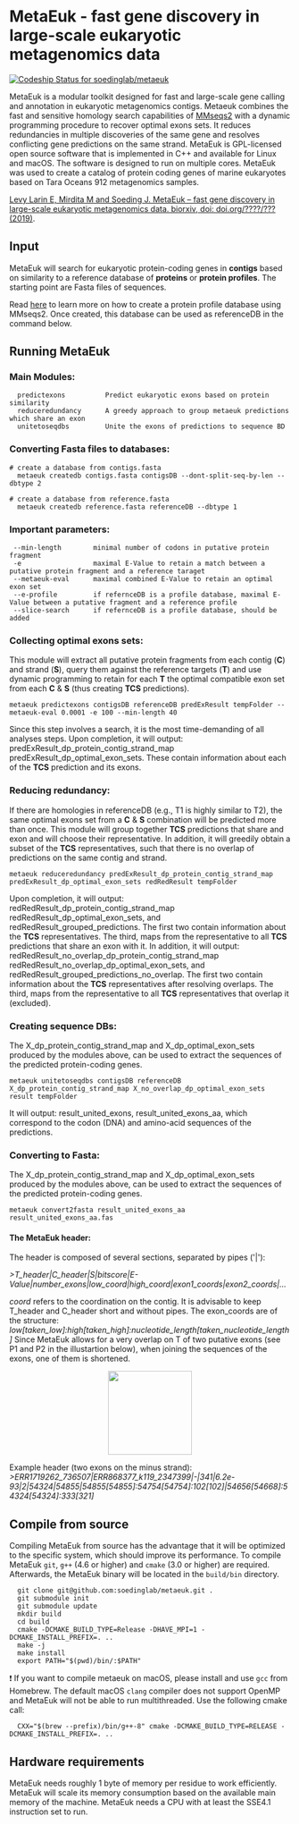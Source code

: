 # MetaEuk - fast gene discovery in large-scale eukaryotic metagenomics data

[ ![Codeship Status for soedinglab/metaeuk](https://app.codeship.com/projects/07a9f310-7bb9-0136-3e65-3e3f6cc64c07/status?branch=master)](https://app.codeship.com/projects/300789)

MetaEuk is a modular toolkit designed for fast and large-scale gene calling and annotation in eukaryotic metagenomics contigs. Metaeuk combines the fast and sensitive homology search capabilities of [MMseqs2](https://github.com/soedinglab/MMseqs2) with a dynamic programming procedure to recover optimal exons sets. It reduces redundancies in multiple discoveries of the same gene and resolves conflicting gene predictions on the same strand. MetaEuk is GPL-licensed open source software that is implemented in C++ and available for Linux and macOS. The software is designed to run on multiple cores. MetaEuk was used to create a catalog of protein coding genes of marine eukaryotes based on Tara Oceans 912 metagenomics samples.

[Levy Larin E, Mirdita M and Soeding J. MetaEuk – fast gene discovery in large-scale eukaryotic metagenomics data. biorxiv, doi: doi.org/????/??? (2019)](https://www.biorxiv.org/content/???/2019/??/??/?????).

## Input 
MetaEuk will search for eukaryotic protein-coding genes in **contigs** based on similarity to a reference database of **proteins** or **protein profiles**. The starting point are Fasta files of sequences.

Read [here](https://github.com/soedinglab/mmseqs2/wiki#how-to-create-a-target-profile-database-from-pfam) to learn more on how to create a protein profile database using MMseqs2. Once created, this database can be used as referenceDB in the command below.

## Running MetaEuk 
### Main Modules:

      predictexons      	Predict eukaryotic exons based on protein similarity
      reduceredundancy  	A greedy approach to group metaeuk predictions which share an exon
      unitetoseqdbs     	Unite the exons of predictions to sequence BD


### Converting Fasta files to databases:
    
    # create a database from contigs.fasta 
      metaeuk createdb contigs.fasta contigsDB --dont-split-seq-by-len --dbtype 2

    # create a database from reference.fasta  
      metaeuk createdb reference.fasta referenceDB --dbtype 1


### Important parameters: 

     --min-length        minimal number of codons in putative protein fragment
     -e                  maximal E-Value to retain a match between a putative protein fragment and a reference taraget 
     --metaeuk-eval      maximal combined E-Value to retain an optimal exon set
     --e-profile         if refernceDB is a profile database, maximal E-Value between a putative fragment and a reference profile
     --slice-search      if refernceDB is a profile database, should be added
     

### Collecting optimal exons sets:

This module will extract all putative protein fragments from each contig (**C**) and strand (**S**), query them against the reference targets (**T**) and use dynamic programming to retain for each **T** the optimal compatible exon set from each **C** & **S** (thus creating **TCS** predictions).
    
    metaeuk predictexons contigsDB referenceDB predExResult tempFolder --metaeuk-eval 0.0001 -e 100 --min-length 40
    
Since this step involves a search, it is the most time-demanding of all analyses steps. Upon completion, it will output: predExResult_dp_protein_contig_strand_map predExResult_dp_optimal_exon_sets. These contain information about each of the **TCS** prediction and its exons.


### Reducing redundancy:

If there are homologies in referenceDB (e.g., T1 is highly similar to T2), the same optimal exons set from a **C** & **S** combination will be predicted more than once. This module will group together **TCS** predictions that share and exon and will choose their representative. In addition, it will greedily obtain a subset of the **TCS** representatives, such that there is no overlap of predictions on the same contig and strand.
    
    metaeuk reduceredundancy predExResult_dp_protein_contig_strand_map predExResult_dp_optimal_exon_sets redRedResult tempFolder
    
Upon completion, it will output: redRedResult_dp_protein_contig_strand_map redRedResult_dp_optimal_exon_sets, and  redRedResult_grouped_predictions. The first two contain information about the **TCS** representatives. The third, maps from the representative to all **TCS** predictions that share an exon with it.
In addition, it will output: redRedResult_no_overlap_dp_protein_contig_strand_map redRedResult_no_overlap_dp_optimal_exon_sets, and  redRedResult_grouped_predictions_no_overlap. The first two contain information about the **TCS** representatives after resolving overlaps. The third, maps from the representative to all **TCS** representatives that overlap it (excluded).


### Creating sequence DBs:

The X_dp_protein_contig_strand_map and X_dp_optimal_exon_sets produced by the modules above, can be used to extract the sequences of the predicted protein-coding genes.
    
    metaeuk unitetoseqdbs contigsDB referenceDB X_dp_protein_contig_strand_map X_no_overlap_dp_optimal_exon_sets result tempFolder
    
It will output: result_united_exons, result_united_exons_aa, which correspond to the codon (DNA) and amino-acid sequences of the predictions.


### Converting to Fasta:

The X_dp_protein_contig_strand_map and X_dp_optimal_exon_sets produced by the modules above, can be used to extract the sequences of the predicted protein-coding genes.
    
    metaeuk convert2fasta result_united_exons_aa result_united_exons_aa.fas
    
#### The MetaEuk header:

The header is composed of several sections, separated by pipes ('|'):

*>T_header|C_header|S|bitscore|E-Value|number_exons|low_coord|high_coord|exon1_coords|exon2_coords|...*

*coord* refers to the coordination on the contig. It is advisable to keep T_header and C_header short and without pipes. The exon_coords are of the structure:
*low[taken_low]:high[taken_high]:nucleotide_length[taken_nucleotide_length]*
Since MetaEuk allows for a very overlap on T of two putative exons (see P1 and P2 in the illustartion below), when joining the sequences of the exons, one of them is shortened.

<p align="center"><img src="https://github.com/soedinglab/metaeuk/blob/master/imgs/small_overlap_allowed.png" height="150"/></p>

Example header (two exons on the minus strand):
*>ERR1719262_736507|ERR868377_k119_2347399|-|341|6.2e-93|2|54324|54855|54855[54855]:54754[54754]:102[102]|54656[54668]:54324[54324]:333[321]*



## Compile from source
Compiling MetaEuk from source has the advantage that it will be optimized to the specific system, which should improve its performance. To compile MetaEuk `git`, `g++` (4.6 or higher) and `cmake` (3.0 or higher) are required. Afterwards, the MetaEuk binary will be located in the `build/bin` directory.

      git clone git@github.com:soedinglab/metaeuk.git .
      git submodule init
      git submodule update
      mkdir build
      cd build
      cmake -DCMAKE_BUILD_TYPE=Release -DHAVE_MPI=1 -DCMAKE_INSTALL_PREFIX=. ..
      make -j
      make install
      export PATH="$(pwd)/bin/:$PATH"
        
:exclamation: If you want to compile metaeuk on macOS, please install and use `gcc` from Homebrew. The default macOS `clang` compiler does not support OpenMP and MetaEuk will not be able to run multithreaded. Use the following cmake call:

      CXX="$(brew --prefix)/bin/g++-8" cmake -DCMAKE_BUILD_TYPE=RELEASE -DCMAKE_INSTALL_PREFIX=. ..

## Hardware requirements
MetaEuk needs roughly 1 byte of memory per residue to work efficiently. MetaEuk will scale its memory consumption based on the available main memory of the machine. MetaEuk needs a CPU with at least the SSE4.1 instruction set to run. 


